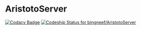 # AristotoServer
[![Codacy Badge](https://api.codacy.com/project/badge/Grade/f9c3e73d0ebf4b3faea507390e247635)](https://www.codacy.com/app/bingneef/AristotoServer?utm_source=github.com&amp;utm_medium=referral&amp;utm_content=bingneef/AristotoServer&amp;utm_campaign=Badge_Grade)
[![Codeship Status for bingneef/AristotoServer](https://app.codeship.com/projects/35edce40-f9c9-0134-bf7b-0e0845e8df31/status?branch=master)](https://app.codeship.com/projects/211129)
